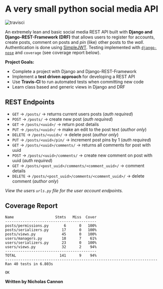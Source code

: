 # A very small python social media API

![travisci](https://travis-ci.com/nicholascannon1/wall.svg?branch=master)

An extremely lean and basic social media REST API built with **Django and Django-REST-Framework (DRF)** that allows users to register for accounts, create posts, comment on posts and _pin_ (like) other posts to the _wall_. Authentication is done using [SimpleJWT](https://github.com/SimpleJWT/django-rest-framework-simplejwt). Testing implemented with [`django-nose`](https://github.com/jazzband/django-nose) and `coverage` (see coverage report below).

**Project Goals:**

- Complete a project with Django and Django-REST-Framework
- Implement a **test driven approach** for developing a REST API
- Use **Travis-CI** to run automated tests when committing new code
- Learn class based and generic views in Django and DRF

## REST Endpoints

- `GET` -> `/posts/` -> returns current users posts (_auth required_)
- `POST` -> `/posts/` -> create new post (_auth required_)
- `GET` -> `/posts/<uuid>/` -> return post details
- `PUT` -> `/posts/<uuid>/` -> make an edit to the post text (_author only_)
- `DELETE` -> `/posts/<uuid>/` -> delete post (_author only_)
- `PUT` -> `/posts/<uuid>/pin/` -> increment post pins by 1 (_auth required_)
- `GET` -> `/posts/<uuid>/comments/` -> returns all comments for post with uuid
- `POST` -> `/posts/<uuid>/comments/` -> create new comment on post with uuid (_auth required_)
- `GET` -> `/posts/<post_uuid>/comments/<comment_uuid>/` -> comment details
- `DELETE` -> `/posts/<post_uuid>/comments/<comment_uuid>/` -> delete comment (_author only_)

_View the users `urls.py` file for the user account endpoints._

## Coverage Report

```
Name                   Stmts   Miss  Cover
------------------------------------------
posts/permissions.py       6      0   100%
posts/serializers.py      17      0   100%
posts/views.py            45      0   100%
users/managers.py         18      7    61%
users/serializers.py      23      0   100%
users/views.py            32      2    94%
------------------------------------------
TOTAL                    141      9    94%
----------------------------------------------------------------------
Ran 40 tests in 6.803s

OK
```

**Written by Nicholas Cannon**
